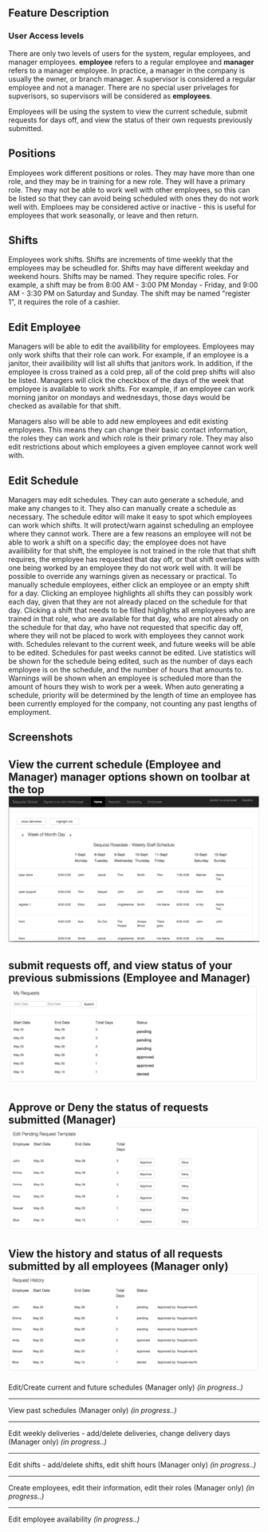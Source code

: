 
Feature Description
--

### User Access levels
There are only two levels of users for the system, regular employees, and manager
employees. **employee** refers to a regular employee and **manager** refers to a manager
employee. In practice, a manager in the company is usually the owner, or branch manager.
A supervisor is considered a regular employee and not a manager. There are no 
special user privelages for supverisors, so supervisors will be considered as **employees**.

Employees will be using the system to view the current schedule, submit requests
for days off, and view the status of their own requests previously submitted.

## Positions
Employees work different positions or roles. They may have more than one role, 
and they may be in training for a new role. They will have a primary role. They may
not be able to work well with other employees, so this can be listed so that they can
avoid being scheduled with ones they do not work well with. Emploees may be considered
active or inactive - this is useful for employees that work seasonally, or leave 
and then return.

## Shifts
Employees work shifts. Shifts are increments of time weekly that the employees may
be scheudled for. Shifts may have different weekday and weekend hours. Shifts may be 
named. They require specific roles. For example, a shift may be from 
8:00 AM - 3:00 PM Monday - Friday, and 9:00 AM - 3:30 PM on Saturday and Sunday. 
The shift may be named "register 1", it requires the role of a cashier. 

## Edit Employee
Managers will be able to edit the availibility for employees. Employees may only
work shifts that their role can work. For example, if an employee is a janitor,
their availibility will list all shifts that janitors work. In addition, if the 
employee is cross trained as a cold prep, all of the cold prep shifts will also be 
listed. Managers will click the checkbox of the days of the week that employee is
available to work shifts. For example, if an employee can work morning janitor on 
mondays and wednesdays, those days would be checked as available for that shift.

Managers also will be able to add new employees and edit existing employees. This
means they can change their basic contact information, the roles they can work and 
which role is their primary role. They may also edit restrictions about which 
employees a given employee cannot work well with. 

## Edit Schedule
Managers may edit schedules. They can auto generate a schedule, and make any 
changes to it. They also can manually create a schedule as necessary. The 
schedule editor will make it easy to spot which employees can work which shifts.
It will protect/warn against scheduling an employee where they cannot work. There 
are a few reasons an employee will not be able to work a shift on a specific day;
the employee does not have availibility for that shift, the employee is not trained
in the role that that shift requires, the employee has requested that day off, or
that shift overlaps with one being worked by an employee they do not work well with.
It will be possible to override any warnings given as necessary or practical. To
manually schedule employees, either click an employee or an empty shift for a day.
Clicking an employee highlights all shifts they can possibly work each day, given 
that they are not already placed on the schedule for that day. Clicking a shift
that needs to be filled highlights all employees who are trained in that role, 
who are available for that day, who are not already on the schedule for that day, 
who have not requested that specific day off, where they will not be placed to 
work with employees they cannot work with. Schedules relevant to the current week,
and future weeks will be able to be edited. Schedules for past weeks cannot be 
edited. Live statistics will be shown for the schedule being edited, such as the
number of days each employee is on the schedule, and the number of hours that 
amounts to. Warnings will be shown when an employee is scheduled more than the 
amount of hours they wish to work per a week. When auto generating a schedule, 
priority will be determined by the length of time an employee has been currently
employed for the company, not counting any past lengths of employment.

Screenshots
--
View the current schedule (Employee and Manager) manager options shown on toolbar at the top
![alt text](views/screenshot-home.png)
---
submit requests off, and view status of your previous submissions (Employee and Manager)
![alt text](views/screenshot-request-submit.png)
---
Approve or Deny the status of requests submitted (Manager)
![alt text](views/screenshot-request-pending.png)
---
View the history and status of all requests submitted by all employees (Manager only)
![alt text](views/screenshot-request-history.png)
---
Edit/Create current and future schedules (Manager only)
*(in progress..)*

---
View past schedules (Manager only)
*(in progress..)*

---
Edit weekly deliveries - add/delete deliveries, change delivery days (Manager only)
*(in progress..)*

---
Edit shifts - add/delete shifts, edit shift hours (Manager only)
*(in progress..)*

---
Create employees, edit their information, edit their roles (Manager only)
*(in progress..)*

---
Edit employee availability
*(in progress..)*


